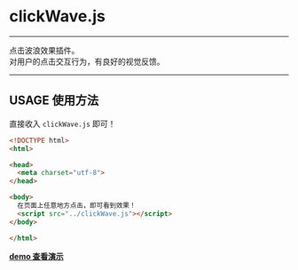 # clickWave.js

__________________

点击波浪效果插件。  
对用户的点击交互行为，有良好的视觉反馈。

__________________

## USAGE 使用方法

直接收入 `clickWave.js` 即可！

```html
<!DOCTYPE html>
<html>

<head>
  <meta charset="utf-8">
</head>

<body>
  在页面上任意地方点击，即可看到效果！
  <script src="../clickWave.js"></script>
</body>

</html>
```

**[demo 查看演示](https://cdn.rawgit.com/wusfen/clickWave.js/master/example/demo.html)**
